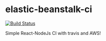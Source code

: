 # elastic-beanstalk-ci
[![Build Status](https://travis-ci.com/forkbomb-666/elastic-beanstalk-ci.svg?branch=master)](https://travis-ci.com/forkbomb-666/elastic-beanstalk-ci)

Simple React-NodeJs CI with travis and AWS!
